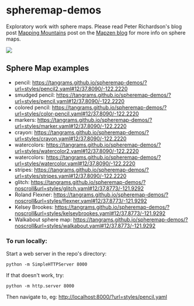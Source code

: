 # spheremap-demos

Exploratory work with sphere maps. Please read Peter Richardson's blog post [Mapping Mountains](https://mapzen.com/blog/mapping-mountains/) post on the [Mapzen blog](http://mapzen.com/blog) for more info on sphere maps.

<img src="https://tangrams.github.io/spheremap-demos/img/crayon-map.jpg">

## Sphere Map examples
- pencil: https://tangrams.github.io/spheremap-demos/?url=styles/pencil2.yaml#12/37.8090/-122.2220
- smudged pencil: https://tangrams.github.io/spheremap-demos/?url=styles/pencil.yaml#12/37.8090/-122.2220
- colored pencil: https://tangrams.github.io/spheremap-demos/?url=styles/color-pencil.yaml#12/37.8090/-122.2220
- markers: https://tangrams.github.io/spheremap-demos/?url=styles/marker.yaml#12/37.8090/-122.2220
- crayon: https://tangrams.github.io/spheremap-demos/?url=styles/crayon.yaml#12/37.8090/-122.2220
- watercolors: https://tangrams.github.io/spheremap-demos/?url=styles/watercolor2.yaml#12/37.8090/-122.2220
- watercolors: https://tangrams.github.io/spheremap-demos/?url=styles/watercolor.yaml#12/37.8090/-122.2220
- stripes: https://tangrams.github.io/spheremap-demos/?url=styles/stripes.yaml#12/37.8090/-122.2220
- glitch: https://tangrams.github.io/spheremap-demos/?noscroll&url=styles/glitch.yaml#12/37.8773/-121.9292
- Roland Flexner: https://tangrams.github.io/spheremap-demos/?noscroll&url=styles/flexner.yaml#12/37.8773/-121.9292
- Kelsey Brookes: https://tangrams.github.io/spheremap-demos/?noscroll&url=styles/kelseybrookes.yaml#12/37.8773/-121.9292
- Walkabout sphere map: https://tangrams.github.io/spheremap-demos/?noscroll&url=styles/walkabout.yaml#12/37.8773/-121.9292


### To run locally:

Start a web server in the repo's directory:

    python -m SimpleHTTPServer 8000
    
If that doesn't work, try:

    python -m http.server 8000
    
Then navigate to, eg: [http://localhost:8000/?url=styles/pencil.yaml](http://localhost:8000/?url=styles/pencil.yaml)
